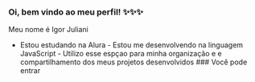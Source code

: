 ### Oi, bem vindo ao meu perfil! ✨✨✨

Meu nome é Igor Juliani                                                                                                                                                                   
- Estou estudando na Alura                                                                                                                                      - Estou me desenvolvendo na linguagem JavaScript                                                                                                                - Utilizo esse espçao para minha organização e e compartilhamento dos meus projetos desenvolvidos                                                                                                                                                                                                                               ### Você pode entrar       
